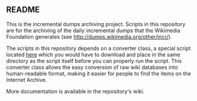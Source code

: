 ## README

This is the incremental dumps archiving project. Scripts in this repository are for the archiving of the daily incremental dumps that the Wikimedia Foundation generates (see http://dumps.wikimedia.org/other/incr/).

The scripts in this repository depends on a converter class, a special script located [here](https://gist.github.com/3878699) which you would have to download and place in the same directory as the script itself before you can properly run the script. This converter class allows the easy conversion of raw wiki databases into human-readable format, making it easier for people to find the items on the Internet Archive.

More documentation is available in the repository's wiki.
